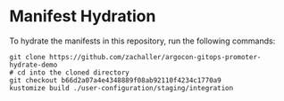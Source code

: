 # Manifest Hydration

To hydrate the manifests in this repository, run the following commands:

```shell
git clone https://github.com/zachaller/argocon-gitops-promoter-hydrate-demo
# cd into the cloned directory
git checkout b66d2a07a4e4348889f08ab92110f4234c1770a9
kustomize build ./user-configuration/staging/integration
```

